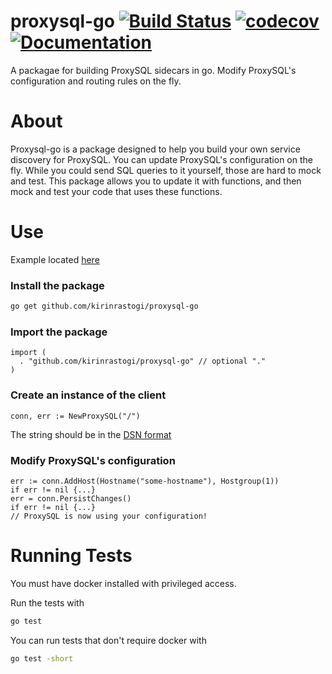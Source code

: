 # proxysql-go [![Build Status](https://travis-ci.org/kirinrastogi/proxysql-go.svg?branch=master)](https://travis-ci.org/kirinrastogi/proxysql-go) [![codecov](https://codecov.io/gh/kirinrastogi/proxysql-go/branch/master/graph/badge.svg)](https://codecov.io/gh/kirinrastogi/proxysql-go) [![Documentation](https://godoc.org/github.com/kirinrastogi/proxysql-go?status.svg)](https://godoc.org/github.com/kirinrastogi/proxysql-go/)


A packagae for building ProxySQL sidecars in go. Modify ProxySQL's configuration and routing rules on the fly.

# About

Proxysql-go is a package designed to help you build your own service discovery for ProxySQL.
You can update ProxySQL's configuration on the fly. While you could send SQL queries to it yourself, those are hard to mock and test. This package allows you to update it with functions, and then mock and test your code that uses these functions.

# Use

Example located [here](https://github.com/kirinrastogi/proxysql-go/blob/master/example/example.go)

### Install the package

```bash
go get github.com/kirinrastogi/proxysql-go
```

### Import the package

```golang
import (
  . "github.com/kirinrastogi/proxysql-go" // optional "."
)
```

### Create an instance of the client

```golang
conn, err := NewProxySQL("/")
```

The string should be in the [DSN format](https://github.com/go-sql-driver/mysql#dsn-data-source-name)

### Modify ProxySQL's configuration

```golang
err := conn.AddHost(Hostname("some-hostname"), Hostgroup(1))
if err != nil {...}
err = conn.PersistChanges()
if err != nil {...}
// ProxySQL is now using your configuration!
```

# Running Tests

You must have docker installed with privileged access.

Run the tests with

```bash
go test
```

You can run tests that don't require docker with

```bash
go test -short
```
